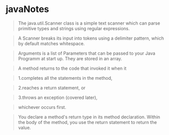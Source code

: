# javaNotes
>The java.util.Scanner class is a simple text scanner which can parse primitive types and strings using regular expressions. 

>A Scanner breaks its input into tokens using a delimiter pattern, which by default matches whitespace.

>Arguments is a list of Parameters that can be passed to your Java Programm at start up. They are stored in an array.

>A method returns to the code that invoked it when it

>1.completes all the statements in the method,

>2.reaches a return statement, or

>3.throws an exception (covered later),

>whichever occurs first.

>You declare a method's return type in its method declaration. Within the body of the method, you use the return statement to return the value.
